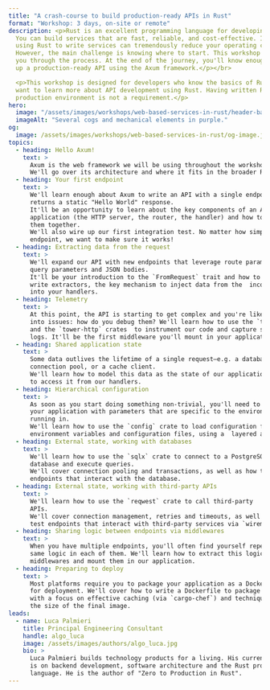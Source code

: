 ```yaml
---
title: "A crash-course to build production-ready APIs in Rust"
format: "Workshop: 3 days, on-site or remote"
description: <p>Rust is an excellent programming language for developing APIs.
  You can build services that are fast, reliable, and cost-effective. In fact,
  using Rust to write services can tremendously reduce your operating costs.
  However, the main challenge is knowing where to start. This workshop guides
  you through the process. At the end of the journey, you'll know enough to set
  up a production-ready API using the Axum framework.</p></br>

  <p>This workshop is designed for developers who know the basics of Rust and
  want to learn more about API development using Rust. Having written Rust in a
  production environment is not a requirement.</p>
hero:
  image: "/assets/images/workshops/web-based-services-in-rust/header-background.jpg"
  imageAlt: "Several cogs and mechanical elements in purple."
og:
  image: /assets/images/workshops/web-based-services-in-rust/og-image.jpg
topics:
  - heading: Hello Axum!
    text: >
      Axum is the web framework we will be using throughout the workshop.  
      We'll go over its architecture and where it fits in the broader Rust ecosystem.
  - heading: Your first endpoint
    text: >
      We'll learn enough about Axum to write an API with a single endpoint that
      returns a static "Hello World" response.  
      It'll be an opportunity to learn about the key components of an Axum
      application (the HTTP server, the router, the handler) and how to  connect
      them together.  
      We'll also wire up our first integration test. No matter how simple the
      endpoint, we want to make sure it works!
  - heading: Extracting data from the request
    text: >
      We'll expand our API with new endpoints that leverage route parameters,
      query parameters and JSON bodies.  
      It'll be your introduction to the `FromRequest` trait and how to use it to
      write extractors, the key mechanism to inject data from the  incoming request
      into your handlers.
  - heading: Telemetry
    text: >
      At this point, the API is starting to get complex and you're likely to run
      into issues: how do you debug them? We'll learn how to use the `tracing`
      and the `tower-http` crates  to instrument our code and capture structured
      logs. It'll be the first middleware you'll mount in your application.
  - heading: Shared application state
    text: >
      Some data outlives the lifetime of a single request—e.g. a database
      connection pool, or a cache client.  
      We'll learn how to model this data as the state of our application and how
      to access it from our handlers.
  - heading: Hierarchical configuration
    text: >
      As soon as you start doing something non-trivial, you'll need to  configure
      your application with parameters that are specific to the environment it's
      running in.  
      We'll learn how to use the `config` crate to load configuration from
      environment variables and configuration files, using a  layered approach.
  - heading: External state, working with databases
    text: >
      We'll learn how to use the `sqlx` crate to connect to a PostgreSQL
      database and execute queries.  
      We'll cover connection pooling and transactions, as well as how to test
      endpoints that interact with the database.
  - heading: External state, working with third-party APIs
    text: >
      We'll learn how to use the `reqwest` crate to call third-party
      APIs.  
      We'll cover connection management, retries and timeouts, as well as how to
      test endpoints that interact with third-party services via `wiremock`.
  - heading: Sharing logic between endpoints via middlewares
    text: >
      When you have multiple endpoints, you'll often find yourself repeating the
      same logic in each of them. We'll learn how to extract this logic into
      middlewares and mount them in our application.
  - heading: Preparing to deploy
    text: >
      Most platforms require you to package your application as a Docker image
      for deployment. We'll cover how to write a Dockerfile to package our API,
      with a focus on effective caching (via `cargo-chef`) and techniques to  minimise
      the size of the final image.
leads:
  - name: Luca Palmieri
    title: Principal Engineering Consultant
    handle: algo_luca
    image: /assets/images/authors/algo_luca.jpg
    bio: >
      Luca Palmieri builds technology products for a living. His current focus
      is on backend development, software architecture and the Rust programming
      language. He is the author of "Zero to Production in Rust".
---
```


<!--break-->
